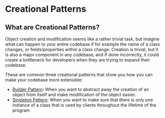 # Creational Patterns
## What are Creational Patterns?
Object creation and modification seems like a rather trivial task, but imagine what can happen to your entire codebase if for example the name of a class changes, or fields/properties within a class change. Creation is trivial, but it is also a major component in any codebase, and if done incorrectly, it could create a bottleneck for developers when they are trying to expand their codebase.

These are common three creational patterns that show you how you can make your codebase more extensible:
* [Builder Pattern](https://github.com/sidg1215/DesignPatterns/tree/main/Creational%20Patterns/Builder%20Pattern): When you want to abstract away the creation of an object from itself and make modification of the object easier.
* [Singleton Pattern](https://github.com/sidg1215/DesignPatterns/tree/main/Creational%20Patterns/Singleton%20Pattern): When you want to make sure that there is only one instance of a class that is used by clients throughout the lifetime of the program